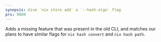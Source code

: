 ```yaml
---
synopsis: Give `nix store add` a `--hash-algo` flag
prs: 9809
---
```


Adds a missing feature that was present in the old CLI, and matches our
plans to have similar flags for `nix hash convert` and `nix hash path`.
